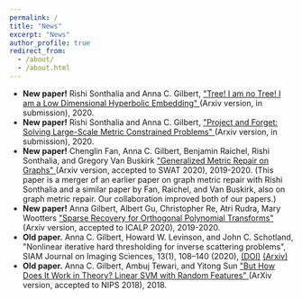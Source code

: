 ```yaml
---
permalink: /
title: "News"
excerpt: "News"
author_profile: true
redirect_from: 
  - /about/
  - /about.html
---
```


- __New paper!__ Rishi Sonthalia and Anna C. Gilbert, ["Tree! I am no Tree! I am a Low Dimensional Hyperbolic Embedding" ](https://arxiv.org/abs/2005.03847)(Arxiv version, in submission), 2020.
- __New paper!__ Rishi Sonthalia and Anna C. Gilbert, ["Project and Forget: Solving Large-Scale Metric Constrained Problems" ](https://arxiv.org/abs/2005.03853)(Arxiv version, in submission), 2020.
- __New paper!__ Chenglin Fan, Anna C. Gilbert, Benjamin Raichel, Rishi Sonthalia, and Gregory Van Buskirk ["Generalized Metric Repair on Graphs" ](https://arxiv.org/abs/1908.08411)(Arxiv version, accepted to SWAT 2020), 2019-2020. (This paper is a merger of an earlier paper on graph metric repair with Rishi Sonthalia and a similar paper by Fan, Raichel, and Van Buskirk, also on graph metric repair. Our collaboration improved both of our papers.)
- __New paper!__ Anna Gilbert, Albert Gu, Christopher Re, Atri Rudra, Mary Wootters ["Sparse Recovery for Orthogonal Polynomial Transforms" ](https://arxiv.org/abs/1907.08362)(Arxiv version, accepted to ICALP 2020), 2019-2020.
- __Old paper.__ Anna C. Gilbert, Howard W. Levinson, and John C. Schotland, "Nonlinear iterative hard thresholding for inverse scattering problems", SIAM Journal on Imaging Sciences, 13(1), 108–140 (2020), [(DOI)](https://epubs.siam.org/doi/abs/10.1137/19M1251928) [(Arxiv)](https://arxiv.org/abs/1903.10875)
- __Old paper.__ Anna C. Gilbert, Ambuj Tewari, and Yitong Sun ["But How Does It Work in Theory? Linear SVM with Random Features" ](https://arxiv.org/abs/1809.04481)(ArXiv version, accepted to NIPS 2018), 2018.


